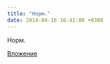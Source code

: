 ```yaml
---
title: "Норм."
date: 2014-04-16 16:41:00 +0300
---
```


Норм.

[Вложение](/assets/vk_photos/2/hSgtjj4cmKU.jpg)
